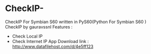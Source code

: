 # CheckIP-
CheckIP For Symbian S60 written in PyS60(Python For Symbian S60 )
CheckIP by gauravssnl
Features :
- Check Local IP
- Check Internet IP
App Download link : http://www.datafilehost.com/d/4e5ff123
